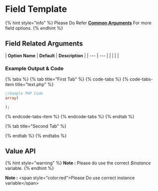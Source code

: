 # Field Template

{% hint style="info" %}
Please Do Refer [**Common Arguments**](https://wponion.gitbook.io/docs/fields) For more field options.
{% endhint %}

## Field Related Arguments

| **Option Name** | **Default** | **Description** |
| --- | --- |
|  |  |  |

### Example Output & Code

{% tabs %}
{% tab title="First Tab" %}
{% code-tabs %}
{% code-tabs-item title="text.php" %}
```php
//Sample PHP Code
array(

);
```
{% endcode-tabs-item %}
{% endcode-tabs %}
{% endtab %}

{% tab title="Second Tab" %}

{% endtab %}
{% endtabs %}

## Value API

{% hint style="warning" %}
**Note :** Please do use the correct _$instance_ variable.
{% endhint %}

**Note :** &lt;span style="color:red"&gt;Please Do use correct instance variable&lt;/span&gt;

